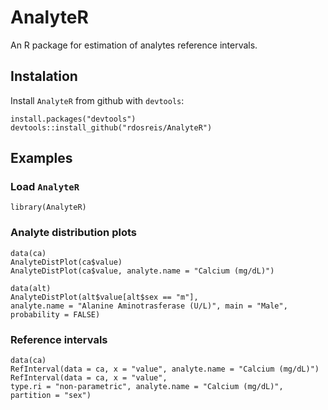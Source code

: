 # AnalyteR
An R package for estimation of analytes reference intervals.

## Instalation

Install `AnalyteR` from github with `devtools`:

```{r, eval = F}
install.packages("devtools")
devtools::install_github("rdosreis/AnalyteR")
```

## Examples

### Load `AnalyteR`

```{r, eval = F}
library(AnalyteR)
```

### Analyte distribution plots

```{r, eval = F}
data(ca)
AnalyteDistPlot(ca$value)
AnalyteDistPlot(ca$value, analyte.name = "Calcium (mg/dL)")
```

```{r, eval = F}
data(alt)
AnalyteDistPlot(alt$value[alt$sex == "m"],
analyte.name = "Alanine Aminotrasferase (U/L)", main = "Male", probability = FALSE)
```

### Reference intervals

```{r, eval = F}
data(ca)
RefInterval(data = ca, x = "value", analyte.name = "Calcium (mg/dL)")
RefInterval(data = ca, x = "value",
type.ri = "non-parametric", analyte.name = "Calcium (mg/dL)",
partition = "sex")
```

